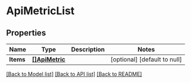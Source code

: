 # ApiMetricList

## Properties
Name | Type | Description | Notes
------------ | ------------- | ------------- | -------------
**Items** | [**[]ApiMetric**](ApiMetric.md) |  | [optional] [default to null]

[[Back to Model list]](../README.md#documentation-for-models) [[Back to API list]](../README.md#documentation-for-api-endpoints) [[Back to README]](../README.md)

